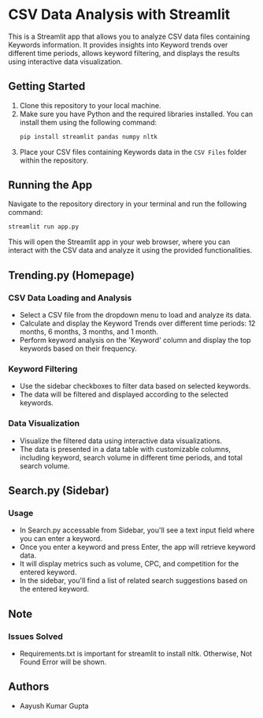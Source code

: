 # CSV Data Analysis with Streamlit

This is a Streamlit app that allows you to analyze CSV data files containing Keywords information. It provides insights into Keyword trends over different time periods, allows keyword filtering, and displays the results using interactive data visualization.

## Getting Started

1. Clone this repository to your local machine.
2. Make sure you have Python and the required libraries installed. You can install them using the following command:
   ```bash
   pip install streamlit pandas numpy nltk
   ```
3. Place your CSV files containing Keywords data in the `CSV Files` folder within the repository.

## Running the App

Navigate to the repository directory in your terminal and run the following command:
```bash
streamlit run app.py
```

This will open the Streamlit app in your web browser, where you can interact with the CSV data and analyze it using the provided functionalities.

## Trending.py (Homepage)

### CSV Data Loading and Analysis

- Select a CSV file from the dropdown menu to load and analyze its data.
- Calculate and display the Keyword Trends over different time periods: 12 months, 6 months, 3 months, and 1 month.
- Perform keyword analysis on the 'Keyword' column and display the top keywords based on their frequency.

### Keyword Filtering

- Use the sidebar checkboxes to filter data based on selected keywords.
- The data will be filtered and displayed according to the selected keywords.

### Data Visualization

- Visualize the filtered data using interactive data visualizations.
- The data is presented in a data table with customizable columns, including keyword, search volume in different time periods, and total search volume.

## Search.py (Sidebar)

### Usage

- In Search.py accessable from Sidebar, you'll see a text input field where you can enter a keyword.
- Once you enter a keyword and press Enter, the app will retrieve keyword data.
- It will display metrics such as volume, CPC, and competition for the entered keyword.
- In the sidebar, you'll find a list of related search suggestions based on the entered keyword.

## Note

### Issues Solved
- Requirements.txt is important for streamlit to install nltk. Otherwise, Not Found Error will be shown.

## Authors

- Aayush Kumar Gupta